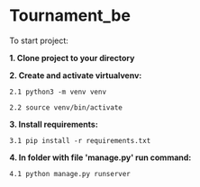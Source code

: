 
# Tournament_be

To start project:

**1. Clone project to your directory**



**2. Create and activate virtualvenv:**

	2.1 python3 -m venv venv

	2.2 source venv/bin/activate



**3. Install requirements:**

	3.1 pip install -r requirements.txt



**4. In folder with file 'manage.py' run command:**

	4.1 python manage.py runserver
